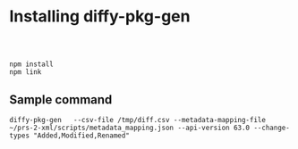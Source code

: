 # Installing diffy-pkg-gen

```
 
```

## 
```
npm install
npm link
```

## Sample command

```
diffy-pkg-gen   --csv-file /tmp/diff.csv --metadata-mapping-file ~/prs-2-xml/scripts/metadata_mapping.json --api-version 63.0 --change-types "Added,Modified,Renamed"

```
